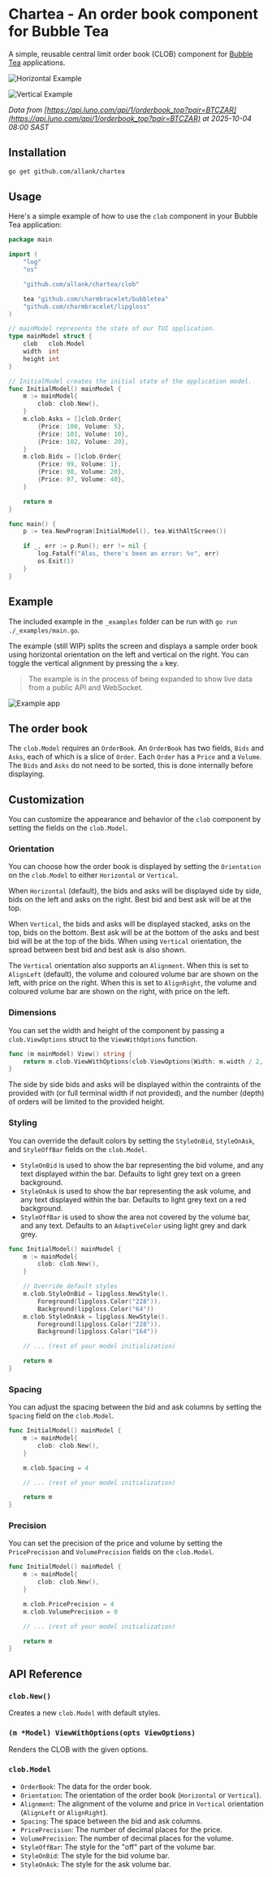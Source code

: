 # Chartea - An order book component for Bubble Tea

A simple, reusable central limit order book (CLOB) component for [Bubble Tea](https://github.com/charmbracelet/bubbletea) applications.

![Horizontal Example](example.png)

![Vertical Example](example2.png)

_Data from [https://api.luno.com/api/1/orderbook_top?pair=BTCZAR](https://api.luno.com/api/1/orderbook_top?pair=BTCZAR) at 2025-10-04 08:00 SAST_
## Installation

```bash
go get github.com/allank/chartea
```

## Usage

Here's a simple example of how to use the `clob` component in your Bubble Tea application:

```go
package main

import (
	"log"
	"os"

	"github.com/allank/chartea/clob"

	tea "github.com/charmbracelet/bubbletea"
	"github.com/charmbracelet/lipgloss"
)

// mainModel represents the state of our TUI application.
type mainModel struct {
	clob   clob.Model
	width  int
	height int
}

// InitialModel creates the initial state of the application model.
func InitialModel() mainModel {
	m := mainModel{
		clob: clob.New(),
	}
	m.clob.Asks = []clob.Order{
		{Price: 100, Volume: 5},
		{Price: 101, Volume: 10},
		{Price: 102, Volume: 20},
	}
	m.clob.Bids = []clob.Order{
		{Price: 99, Volume: 1},
		{Price: 98, Volume: 20},
		{Price: 97, Volume: 40},
	}

	return m
}

func main() {
	p := tea.NewProgram(InitialModel(), tea.WithAltScreen())

	if _, err := p.Run(); err != nil {
		log.Fatalf("Alas, there's been an error: %v", err)
		os.Exit(1)
	}
}
```

## Example

The included example in the `_examples` folder can be run with `go run ./_examples/main.go`.

The example (still WIP) splits the screen and displays a sample order book using horizontal orientation on the left and vertical on the right. You can toggle the vertical alignment by pressing the `a` key.

> The example is in the process of being expanded to show live data from a public API and WebSocket.

![Example app](_examples.png)

## The order book

The `clob.Model` requires an `OrderBook`.  An `OrderBook` has two fields, `Bids` and `Asks`, each of which is a slice of `Order`.  Each `Order` has a `Price` and a `Volume`.  The `Bids` and `Asks` do not need to be sorted, this is done internally before displaying.

## Customization

You can customize the appearance and behavior of the `clob` component by setting the fields on the `clob.Model`.

### Orientation

You can choose how the order book is displayed by setting the `Orientation` on the `clob.Model` to either `Horizontal` or `Vertical`.

When `Horizontal` (default), the bids and asks will be displayed side by side, bids on the left and asks on the right.  Best bid and best ask will be at the top.

When `Vertical`, the bids and asks will be displayed stacked, asks on the top, bids on the bottom.  Best ask will be at the bottom of the asks and best bid will be at the top of the bids.  When using `Vertical` orientation, the spread between best bid and best ask is also shown.

The `Vertical` orientation also supports an `Alignment`.  When this is set to `AlignLeft` (default), the volume and coloured volume bar are shown on the left, with price on the right.  When this is set to `AlignRight`, the volume and coloured volume bar are shown on the right, with price on the left.

### Dimensions

You can set the width and height of the component by passing a `clob.ViewOptions` struct to the `ViewWithOptions` function.

```go
func (m mainModel) View() string {
	return m.clob.ViewWithOptions(clob.ViewOptions{Width: m.width / 2, Height: m.height / 2})
}
```

The side by side bids and asks will be displayed within the contraints of the provided with (or full terminal width if not provided), and the number (depth) of orders will be limited to the provided height.

### Styling

You can override the default colors by setting the `StyleOnBid`, `StyleOnAsk`, and `StyleOffBar` fields on the `clob.Model`.

- `StyleOnBid` is used to show the bar representing the bid volume, and any text displayed within the bar.  Defaults to light grey text on a green background.
- `StyleOnAsk` is used to show the bar representing the ask volume, and any text displayed within the bar.  Defaults to light grey text on a red background.
- `StyleOffBar` is used to show the area not covered by the volume bar, and any text.  Defaults to an `AdaptiveColor` using light grey and dark grey.


```go
func InitialModel() mainModel {
	m := mainModel{
		clob: clob.New(),
	}

	// Override default styles
	m.clob.StyleOnBid = lipgloss.NewStyle().
		Foreground(lipgloss.Color("228")).
		Background(lipgloss.Color("64"))
	m.clob.StyleOnAsk = lipgloss.NewStyle().
		Foreground(lipgloss.Color("228")).
		Background(lipgloss.Color("164"))

	// ... (rest of your model initialization)

	return m
}
```

### Spacing

You can adjust the spacing between the bid and ask columns by setting the `Spacing` field on the `clob.Model`.

```go
func InitialModel() mainModel {
	m := mainModel{
		clob: clob.New(),
	}

	m.clob.Spacing = 4

	// ... (rest of your model initialization)

	return m
}
```

### Precision

You can set the precision of the price and volume by setting the `PricePrecision` and `VolumePrecision` fields on the `clob.Model`.

```go
func InitialModel() mainModel {
	m := mainModel{
		clob: clob.New(),
	}

	m.clob.PricePrecision = 4
	m.clob.VolumePrecision = 0

	// ... (rest of your model initialization)

	return m
}
```

## API Reference

### `clob.New()`

Creates a new `clob.Model` with default styles.

### `(m *Model) ViewWithOptions(opts ViewOptions)`

Renders the CLOB with the given options.

### `clob.Model`

*   `OrderBook`: The data for the order book.
*   `Orientation`: The orientation of the order book (`Horizontal` or `Vertical`).
*   `Alignment`: The alignment of the volume and price in `Vertical` orientation (`AlignLeft` or `AlignRight`).
*   `Spacing`: The space between the bid and ask columns.
*   `PricePrecision`: The number of decimal places for the price.
*   `VolumePrecision`: The number of decimal places for the volume.
*   `StyleOffBar`: The style for the "off" part of the volume bar.
*   `StyleOnBid`: The style for the bid volume bar.
*   `StyleOnAsk`: The style for the ask volume bar.
